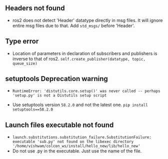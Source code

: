## Headers not found
* ros2 does not detect 'Header' datatype directly in msg files. It will ignore entire msg files due to that. Add `std_msgs/` before 'Header'.

## Type error
* Location of parameters in declaration of subscribers and publishers is inverse to that of ros2. `self.create_publisher(datatype, topic, queue_size)`

## setuptools Deprecation warning
* `RuntimeError: 'distutils.core.setup()' was never called -- perhaps 'setup.py' is not a Distutils setup script`

* Use setuptools version `58.2.0` and not the latest one. `pip install setuptools==58.2.0`

## Launch files executable not found
* `launch.substitutions.substitution_failure.SubstitutionFailure: executable 'sub.py' not found on the libexec directory '/home/vishwam/colcon_ws/install/hello_new/lib/hello_new'`
* Do not use .py in the executable. Just use the name of the file.
